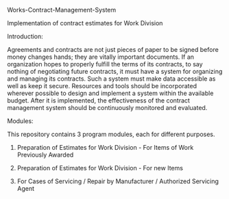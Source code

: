Works-Contract-Management-System

Implementation of contract estimates for Work Division


Introduction:

Agreements and contracts are not just pieces of paper to be signed before money changes hands; they are vitally important documents. If an organization hopes to properly fulfill the terms of its contracts, to say nothing of negotiating future contracts, it must have a system for organizing and managing its contracts. Such a system must make data accessible as well as keep it secure. Resources and tools should be incorporated wherever possible to design and implement a system within the available budget. After it is implemented, the effectiveness of the contract management system should be continuously monitored and evaluated.


Modules:

This repository contains 3 program modules, each for different purposes.

1. Preparation of Estimates for Work Division - For Items of Work Previously Awarded

2. Preparation of Estimates for Work Division - For new Items

3. For Cases of Servicing / Repair by
Manufacturer / Authorized Servicing Agent
